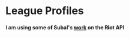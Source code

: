 <h1>League Profiles</h1>

<h4>I am using some of Subal's <a href="https://github.com/soundreaper/champion-mastery">work</a>  on the Riot API</h4>
